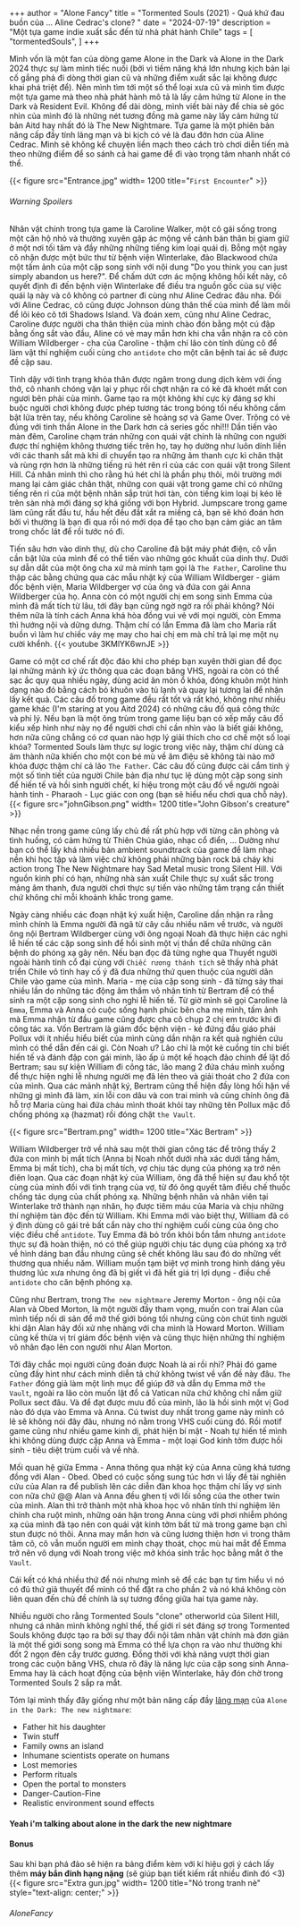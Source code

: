 +++
author = "Alone Fancy"
title = "Tormented Souls (2021) - Quá khứ đau buồn của ... Aline Cedrac's clone? "
date = "2024-07-19"
description = "Một tựa game indie xuất sắc đến từ nhà phát hành Chile"
tags = [
    "tormentedSouls",
]
+++

Mình vốn là một fan của dòng game Alone in the Dark và Alone in the Dark 2024 thực sự làm mình tiếc nuối (bởi vì tiềm năng khá lớn nhưng kịch bản lại cố gắng phá đi dòng thời gian cũ và những điểm xuất sắc lại không được khai phá triệt để). Nên mình tìm tới một số thể loại xưa cũ và mình tìm được một tựa game mà theo nhà phát hành mô tả là lấy cảm hứng từ Alone in the Dark và Resident Evil.
Không để dài dòng, mình viết bài này để chia sẻ góc nhìn của mình đó là những nét tương đồng mà game này lấy cảm hứng từ bản Aitd hay nhất đó là The New Nightmare. Tựa game là một phiên bản nâng cấp đầy tính lãng mạn và bi kịch có vẻ là đau đớn hơn của Aline Cedrac. Mình sẽ không kể chuyện liền mạch theo cách trò chơi diễn tiến mà theo những điểm để so sánh cả hai game để đi vào trọng tâm nhanh nhất có thể.

{{< figure src="Entrance.jpg" width= 1200 title="`First Encounter`" >}}

###### Warning Spoilers

Nhân vật chính trong tựa game là Caroline Walker, một cô gái sống trong một căn hộ nhỏ và thường xuyên gặp ác mộng về cảnh bản thân bị giam giữ ở một nơi tối tăm và đầy những những tiếng kim loại quái dị. Bỗng một ngày cô nhận được một bức thư từ bệnh viện Winterlake, đảo Blackwood chứa một tấm ảnh của một cặp song sinh với nội dung "Do you think you can just simply abandon us here?". Để chấm dứt cơn ác mộng không hồi kết này, cô quyết định đi đến bệnh viện Winterlake để điều tra nguồn gốc của sự việc quái lạ này và cô không có partner đi cùng như Aline Cedrac đâu nha. Đối với Aline Cedrac, cô cũng được Johnson dùng thân thế của mình để làm mồi để lôi kéo cô tới Shadows Island. Và đoán xem, cũng như Aline Cedrac, Caroline được người cha thân thiện của mình chào đón bằng một cú đập bằng ống sắt vào đầu, Aline có vẻ may mắn hơn khi cha vẫn nhận ra cô còn William Wildberger - cha của Caroline - thậm chí lão còn tính dùng cô để làm vật thí nghiệm cuối cùng cho `antidote` cho một căn bệnh tai ác sẽ được đề cập sau.

Tỉnh dậy với tình trạng khỏa thân được ngâm trong dung dịch kèm với ống thở, cô nhanh chóng vận lại y phục rồi chợt nhận ra có kẻ đã khoét mất con ngươi bên phải của mình. Game tạo ra một không khí cực kỳ đáng sợ khi buộc người chơi không được phép tương tác trong bóng tối nếu không cầm bật lửa trên tay, nếu không Caroline sẽ hoảng sợ và Game Over. Trông có vẻ đúng với tinh thần Alone in the Dark hơn cả series gốc nhỉ!!! Dần tiến vào màn đêm, Caroline chạm trán những con quái vật chính là những con người được thí nghiệm không thương tiếc trên họ, tay họ dường như luôn dính liền với các thanh sắt mà khi di chuyển tạo ra những âm thanh cực kì chân thật và rùng rợn hơn là những tiếng rú hét rên rỉ của các con quái vật trong Silent Hill. Cá nhân mình thì cho rằng hú hét chỉ là phần phụ thôi, môi trường mới mang lại cảm giác chân thật, những con quái vật trong game chỉ có những tiếng rên rỉ của một bệnh nhân sắp trút hơi tàn, còn tiếng kim loại bị kéo lê trên sàn nhà mới đáng sợ khá giống với bọn Hybrid. Jumpscare trong game làm cũng rất đầu tư, hầu hết đều đắt xắt ra miếng cả, bạn sẽ khó đoán hơn bởi vì thường là bạn đi qua rồi nó mới dọa để tạo cho bạn cảm giác an tâm trong chốc lát để rồi tước nó đi.

Tiến sâu hơn vào dinh thự, dù cho Caroline đã bật máy phát điện, cô vẫn cần bật lửa của mình để có thể tiến vào những góc khuất của dinh thự. Dưới sự dẫn dắt của một ông cha xứ mà mình tạm gọi là `The Father`, Caroline thu thập các bằng chứng qua các mẫu nhật ký của William Wildberger - giám đốc bệnh viện, Maria Wildberger vợ của ông và đứa con gái Anna Wildberger của họ. Anna còn có một người chị em song sinh Emma của mình đã mất tích từ lâu, tới đây bạn cũng ngờ ngờ ra rồi phải không? Nói thêm nữa là tính cách Anna khá hòa đồng vui vẻ với mọi người, còn Emma thì hướng nội và dửng dưng. Thậm chí có lần Emma đã làm cho Maria rất buồn vì làm hư chiếc váy mẹ may cho hai chị em mà chỉ trả lại mẹ một nụ cười khểnh.
{{< youtube 3KMlYK6wnJE >}}

Game có một cơ chế rất độc đáo khi cho phép bạn xuyên thời gian để đọc lại những mảnh ký ức thông qua các đoạn băng VHS, ngoài ra còn có thể sạc ắc quy qua nhiều ngày, dùng acid ăn mòn ổ khóa, đóng khuôn một hình dạng nào đó bằng cách bỏ khuôn vào tủ lạnh và quay lại tương lai để nhận lấy kết quả. Các câu đố trong game đều rất tốt và rất khó, không như nhiều game khác (I'm staring at you Aitd 2024) có những câu đố quá công thức và phi lý. Nếu bạn là một ông trùm trong game liệu bạn có xếp mấy câu đố kiểu xếp hình như này nọ để người chơi chỉ cần nhìn vào là biết giải không, hơn nữa cũng chẳng có cơ quan nào hợp lý giải thích cho cơ chế một số loại khóa? Tormented Souls làm thực sự logic trong việc này, thậm chí dùng cả âm thành nữa khiến cho một con bé mù về âm điệu sẽ không tài nào mở khóa được thậm chí cả lão `The Father`. Các câu đố cũng được cài cắm tinh ý một số tình tiết của người Chile bản địa như tục lệ dùng một cặp song sinh để hiến tế và hồi sinh người chết, kí hiệu trong một câu đố về người ngoài hành tinh - Pharaoh - Lục giác con ong (bạn sẽ hiểu nếu chơi qua chỗ này).
{{< figure src="johnGibson.png" width= 1200 title="John Gibson's creature" >}}

Nhạc nền trong game cũng lấy chủ đề rất phù hợp với từng căn phòng và tình huống, có cảm hứng từ Thiên Chúa giáo, nhạc cổ điển, ... Dường như bạn có thể lấy khá nhiều bản ambient soundtrack của game để làm nhạc nền khi học tập và làm việc chứ không phải những bản rock bá cháy khi action trong The New Nightmare hay Sad Metal music trong Silent Hill. Với nguồn kinh phí có hạn, những nhà sản xuất Chile thực sự xuất sắc trong mảng âm thanh, đưa người chơi thực sự tiến vào những tâm trạng cần thiết chứ không chỉ mỗi khoảnh khắc trong game.

Ngày càng nhiều các đoạn nhật ký xuất hiện, Caroline dần nhận ra rằng mình chính là Emma người đã ngã từ cây cầu nhiều năm về trước, và người ông nội Bertram Wildberger cùng với ông ngoại Noah đã thực hiện các nghi lễ hiến tế các cặp song sinh để hồi sinh một vị thần để chữa những căn bệnh do phóng xạ gây nên. Nếu bạn đọc đã từng nghe qua Thuyết người ngoài hành tinh cổ đại cùng với `Chiếc rương thánh tích` sẽ thấy nhà phát triển Chile vô tình hay cố ý đã đưa những thứ quen thuộc của người dân Chile vào game của mình. Maria - mẹ của cặp song sinh - đã từng sảy thai nhiều lần do những tác động âm thầm vô nhân tính từ Bertram để có thể sinh ra một cặp song sinh cho nghi lễ hiến tế. Từ giờ mình sẽ gọi Caroline là `Emma`, Emma và Anna có cuộc sống hạnh phúc bên cha mẹ mình, tấm ảnh mà Emma nhận từ đầu game cũng được cha cô chụp 2 chị em trước khi đi công tác xa. Vốn Bertram là giám đốc bệnh viện - kẻ đứng đầu giáo phái Pollux với ít nhiều hiểu biết của mình cũng dần nhận ra kết quả nghiên cứu mình có thể dẫn đến cái gì. Còn Noah ư? Lão chỉ là một kẻ cuồng tín chỉ biết hiến tế và đánh đập con gái mình, lão ấp ủ một kế hoạch đảo chính để lật đổ Bertram; sau sự kiện William đi công tác, lão mang 2 đứa cháu mình xuống để thực hiện nghi lễ nhưng người mẹ đã lẻn theo và giải thoát cho 2 đứa con của mình. Qua các mảnh nhật ký, Bertram cũng thể hiện đầy lòng hối hận về những gì mình đã làm, xin lỗi con dâu và con trai mình và cũng chính ông đã hỗ trợ Maria cùng hai đứa cháu mình thoát khỏi tay những tên Pollux mặc đồ chống phóng xạ (hazmat) rồi đóng chặt `the Vault`.

{{< figure src="Bertram.png" width= 1200 title="Xác Bertram" >}}

William Wildberger trở về nhà sau một thời gian công tác để trông thấy 2 đứa con mình bị mất tích (Anna bị Noah nhốt dưới nhà xác dưới tầng hầm, Emma bị mất tích), cha bị mất tích, vợ chịu tác dụng của phóng xạ trở nên điên loạn. Qua các đoạn nhật ký của William, ông đã thể hiện sự đau khổ tột cùng của mình đối với tình trạng của vợ, từ đó ông quyết tâm điều chế thuốc chống tác dụng của chất phóng xạ. Những bệnh nhân và nhân viên tại Winterlake trở thành nạn nhân, họ được tiêm máu của Maria và chịu những thí nghiệm tàn độc đến từ William. Khi Emma mới vào biệt thự, William đã có ý định dùng cô gái trẻ bất cẩn này cho thí nghiệm cuối cùng của ông cho việc điều chế `antidote`. Tuy Emma đã bỏ trốn khỏi bồn tắm nhưng `antidote` thực sự đã hoàn thiện, nó có thể giúp người chịu tác dụng của phóng xạ trở về hình dáng ban đầu nhưng cũng sẽ chết không lâu sau đó do những vết thương qua nhiều năm. William muốn tạm biệt vợ mình trong hình dáng yêu thương lúc xưa nhưng ông đã bị giết vì đã hết giá trị lợi dụng - điều chế `antidote` cho căn bệnh phóng xạ.

Cũng như Bertram, trong `The new nightmare` Jeremy Morton - ông nội của Alan và Obed Morton, là một người đầy tham vọng, muốn con trai Alan của mình tiếp nối di sản để mở thế giới bóng tối nhưng cũng còn chút tình người khi dặn Alan hãy đối xử nhẹ nhàng với cha mình là Howard Morton. William cũng kế thừa vị trí giám đốc bệnh viện và cũng thực hiện những thí nghiệm vô nhân đạo lên con người như Alan Morton.

Tới đây chắc mọi người cũng đoán được Noah là ai rồi nhỉ? Phải đó game cũng đầy hint như cách mình diễn tả chứ không twist về vấn đề này đâu. `The Father` đóng giả làm một linh mục để giúp đỡ và dẫn dụ Emma mở `the Vault`, ngoài ra lão còn muốn lật đổ cả Vatican nữa chứ không chỉ nắm giữ Pollux sect đâu. Và để đạt được mưu đồ của mình, lão là hồi sinh một vị God nào đó dựa vào Emma và Anna. Cú twist duy nhất trong game này mình có lẽ sẽ không nói đây đâu, nhưng nó nằm trong VHS cuối cùng đó. Rồi motif game cũng như nhiều game kinh dị, phát hiện bí mật - Noah tự hiến tế mình khi không dùng được cặp Anna và Emma - một loại God kinh tởm được hồi sinh - tiêu diệt trùm cuối và về nhà.

Mối quan hệ giữa Emma - Anna thông qua nhật ký của Anna cũng khá tương đồng với Alan - Obed. Obed có cuộc sống sung túc hơn vì lấy đề tài nghiên cứu của Alan ra để publish lên các diễn đàn khoa học thậm chí lấy vợ sinh con nữa chứ @@ Alan và Anna đều ghen tị với lối sống của the other twin của mình. Alan thì trở thành một nhà khoa học vô nhân tính thí nghiệm lên chính cha ruột mình, những oán hận trong Anna cùng với phơi nhiễm phóng xạ của mình đã tạo nên con quái vật kinh tởm bất tử mà trong game bạn chỉ stun được nó thôi. Anna may mắn hơn và cũng lương thiện hơn vì trong thâm tâm cô, cô vẫn muốn người em mình chạy thoát, chọc mù hai mắt để Emma trở nên vô dụng với Noah trong việc mở khóa sinh trắc học bằng mắt ở the `Vault`.

Cái kết có khá nhiều thứ để nói nhưng mình sẽ để các bạn tự tìm hiểu vì nó có đủ thứ giả thuyết để mình có thể đặt ra cho phần 2 và nó khá không còn liên quan đến chủ đề chính là sự tương đồng giữa hai tựa game này.

Nhiều người cho rằng Tormented Souls "clone" otherworld của Silent Hill, nhưng cá nhân mình không nghĩ thế, thế giới rỉ sét đáng sợ trong Tormented Souls không được tạo ra bởi sự thay đổi nội tâm nhân vật chính mà đơn giản là một thế giới song song mà Emma có thể lựa chọn ra vào như thường khi đốt 2 ngọn đèn cầy trước gương. Đồng thời với khả năng vượt thời gian trong các cuộn băng VHS, chưa rõ đây là năng lực của cặp song sinh Anna-Emma hay là cách hoạt động của bệnh viện Winterlake, hãy đón chờ trong Tormented Souls 2 sắp ra mắt.

Tóm lại mình thấy đây giống như một bản nâng cấp đầy [lãng mạn](https://alonefancy.github.io/about/) của `Alone in the Dark: The new nightmare`:

* Father hit his daughter
* Twin stuff
* Family owns an island
* Inhumane scientists operate on humans
* Lost memories
* Perform rituals
* Open the portal to monsters
* Danger-Caution-Fine
* Realistic environment sound effects

#### Yeah i'm talking about alone in the dark the new nightmare

#### Bonus

Sau khi bạn phá đảo sẽ hiện ra bảng điểm kèm với kí hiệu gợi ý cách lấy thêm **máy bắn đinh hạng nặng** (sẽ giúp bạn tiết kiếm rất nhiều đinh đó <3)
{{< figure src="Extra gun.jpg" width= 1200 title="Nó trong tranh nè" style="text-align: center;" >}}

###### AloneFancy
